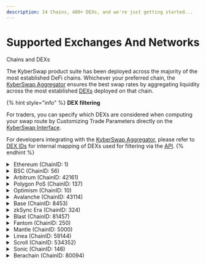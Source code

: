 ```yaml
---
description: 14 Chains, 400+ DEXs, and we're just getting started...
---
```


# Supported Exchanges And Networks

Chains and DEXs

The KyberSwap product suite has been deployed across the majority of the most established DeFi chains. Whichever your preferred chain, the [KyberSwap Aggregator](../kyberswap-solutions/kyberswap-aggregator/) ensures the best swap rates by aggregating liquidity across the most established [DEXs](broken-reference/) deployed on that chain.

{% hint style="info" %}
**DEX filtering**

For traders, you can specify which DEXs are considered when computing your swap route by Customizing Trade Parameters directly on the [KyberSwap Interface](../kyberswap-solutions/kyberswap-interface/).

For developers integrating with the [KyberSwap Aggregator](../kyberswap-solutions/kyberswap-aggregator/), please refer to [DEX IDs](../kyberswap-solutions/kyberswap-aggregator/dex-ids.md) for internal mapping of DEXs used for filtering via the [API](../kyberswap-solutions/kyberswap-aggregator/aggregator-api-specification/).
{% endhint %}

<details>

<summary><img src="../.gitbook/assets/Ethereum_Chain_Negative (1).png" alt="" data-size="line"> Ethereum (ChainID: 1)</summary>

Decentralized Exchanges:

* [KyberSwap Classic](https://kyberswap.com/)
* [KyberSwap Elastic](https://kyberswap.com/)
* [KyberSwap Limit Order](https://kyberswap.com/)
* [KyberSwap Limit Order V2](https://kyberswap.com/)
* [KyberSwap Professional Market Maker](https://kyberswap.com/)
* Ambient
* [Balancer Composable Stable Pools V2](https://app.balancer.fi/#/)
* [Balancer Stable Pools V2](https://app.balancer.fi/#/)
* [Balancer V1](https://app.balancer.fi/#/)
* [Balancer Weighted Pools V2](https://app.balancer.fi/#/)
* [Bancor V3](https://bancor.network)
* Binance wbETH
* [Blueprint](https://www.blueprint.fi)
* [CrowdSwap V2](https://app.crowdswap.org/exchange)
* [Curve (3pool, two crypto ng, tri crypto ng, stable meta ng, aave, saave, hbtc, ren, sbtc, eurs, link, stable plain, stable ng)](https://curve.fi/#/ethereum/swap)
* [DefiSwap](https://defiswap.io/en/swap)
* [DODO (v1 & v2)](https://app.dodoex.io/)
* [Ethena sUSDe](https://www.ethena.fi)
* [EtherFi eETH](https://www.ether.fi)
* [EtherFi weETH](https://www.ether.fi)
* EtherFi Vampire
* EtherVista
* [Fraxswap](https://app.frax.finance/swap/main)
* Fluid Liquidations
* Fluid Dex
* frxETH
* sfrxETH
* sfrxETH converter
* [Balancer Gyro 2CLP](https://gyro.finance)
* [Balancer Gyro 3CLP](https://gyro.finance)
* [Balancer Gyro ECLP](https://gyro.finance)
* [Bedrock uniETH](https://app.bedrock.technology/unieth)
* Hashflow V3
* Integral
* [Kelp rsETH](https://www.kelpdao.xyz)
* [Lido stETH](https://stake.lido.fi/)
* [Lido wstETH](https://stake.lido.fi/)
* [Maker PSM](https://mips.makerdao.com/mips/details/MIP29)
* Maker litePSM
* Mantle mETH
* Maker SKY
* Maker USDS
* [Maker DSR sDAI](https://spark.fi)
* [Maverick](https://app.mav.xyz/) V1
* [Maverick](https://app.mav.xyz/) V2
* MX trading
* Native
* Ondo USDY
* Origin oETH
* Origin primeETH
* [PancakeSwap V2](https://pancakeswap.finance/swap)
* [PancakeSwap V3](https://pancakeswap.finance/swap)
* [POL Migrator](https://polygon.technology/blog/polygon-2-0-milestone-pol-contracts-are-live-on-ethereum-mainnet)
* [Puffer pufETH](https://www.puffer.fi)
* [Renzo ezETH](https://www.renzoprotocol.com)
* [RocketPool rETH](https://rocketpool.net)
* RingSwap
* [Saddle](https://saddle.exchange/#/)
* [ShibaSwap](https://shibaswap.com/#/)
* [SmarDex](https://smardex.io/swap)
* Stader ETHx
* [Solidly V3](https://solidly.exchange/)
* [SushiSwap](https://www.sushi.com/swap)
* [SushiSwap V3](https://www.sushi.com/swap)
* [Swell rswETH](https://www.swellnetwork.io)
* [Swell swETH](https://www.swellnetwork.io)
* [Synapse](https://synapseprotocol.com/)
* [TraderJoe V21](https://traderjoexyz.com/)
* [Uniswap V](https://app.uniswap.org/#/swap)1
* [Uniswap V2](https://app.uniswap.org/#/swap)
* [Uniswap V3](https://app.uniswap.org/#/swap)
* USD0+
* [Verse](https://verse.bitcoin.com/)
* [Wagmi](https://wagmi.com)
* [Wombat](https://app.wombat.exchange/swap)

</details>

<details>

<summary><img src="../.gitbook/assets/BSC_Chain_Negative.png" alt="" data-size="line"> BSC (ChainID: 56)</summary>

Decentralized Exchanges:

* [KyberSwap Classic](https://kyberswap.com/)
* [KyberSwap Elastic](https://kyberswap.com/)
* [KyberSwap Limit Order](https://kyberswap.com/)
* [KyberSwap Limit Order V2](https://kyberswap.com/)
* [ApeSwap](https://apeswap.finance/)
* [Biswap](https://biswap.org/)
* Binance wbETH
* Bebop
* [CrowdSwap V2](https://app.crowdswap.org/exchange)
* [Curve](https://curve.fi/)
* [DODO (v2)](https://app.dodoex.io/)
* Degen Express
* [Ellipsis](https://ellipsis.finance/)
* [Firebird](https://app.firebird.finance/swap)
* [Fraxswap](https://app.frax.finance/swap/main)
* Hashflow V3
* [iZiSwap](https://izumi.finance/trade/swap)
* [JetSwap](https://jetswap.finance/)
* KTX
* [Liquidus Finance](https://liquidus.finance)
* [Maverick](https://app.mav.xyz/)
* [MDEX](https://mdex.com/#/)
* Native
* [Nerve](https://nerve.fi/)
* [Nomiswap](https://nomiswap.io/)
* NomiSwap Stable
* [OneSwap](https://www.oneswap.net/)
* [PancakeSwap V2](https://pancakeswap.finance/)
* [PancakeSwap V3](https://pancakeswap.finance/swap)
* [PancakeSwap Stable](https://pancakeswap.finance/)
* [PancakeSwap (legacy)](https://pancakeswap.finance/)
* PantherSwap (!)
* [SmarDex](https://smardex.io/swap)
* [SquadSwap](https://squadswap.com)
* [SushiSwap](https://www.sushi.com/swap)
* [SushiSwap V3](https://www.sushi.com/swap)
* [Synapse](https://synapseprotocol.com/)
* [Thena](https://www.thena.fi/swap)
* [Thena Fusion](https://www.thena.fi/swap)
* [TraderJoe V21](https://traderjoexyz.com/)
* [USDFI](https://usdfi.com/)
* [Uniswap V2](https://uniswap.org)
* [Uniswap V3](https://app.uniswap.org/#/swap)
* Wault (!)
* [Wombat](https://app.wombat.exchange/swap)
* [WOOFi V](https://fi.woo.org/swap/)3
* Swaap V2

</details>

<details>

<summary><img src="../.gitbook/assets/Arbitrum_Chain_Negative.png" alt="" data-size="line"> Arbitrum (ChainID: 42161)</summary>

Decentralized Exchanges:

* [KyberSwap Classic](https://kyberswap.com/)
* [KyberSwap Elastic](https://kyberswap.com/)
* [KyberSwap Limit Order](https://kyberswap.com/)
* [KyberSwap Limit Order V2](https://kyberswap.com/)
* [ArbiDEX](https://arbidex.fi/swap/)
* [ArbiDEX V3](https://arbidex.fi/swap/)
* [Arbswap](https://arbswap.io/)
* [Balancer Composable Stable Pools V2](https://app.balancer.fi/#/)
* [Balancer Stable Pools V2](https://app.balancer.fi/#/)
* [Balancer Weighted Pools V2](https://app.balancer.fi/#/)
* [Camelot](https://app.camelot.exchange/)
* [Camelot V3](https://app.camelot.exchange/)
* [Chronos](https://app.chronos.exchange/)
* [Chronos V3](https://app.chronos.exchange/?_ga=2.47683175.1996768785.1691101109-2022647424.1691101109&_gl=1*126av9l*_ga*MjAyMjY0NzQyNC4xNjkxMTAxMTA5*_ga_ZZMYQC3ZN0*MTY5MTEwMTEwOS4xLjEuMTY5MTEwMTExNi4wLjAuMA..*_ga_12W2RDY62R*MTY5MTEwMTEwOS4xLjEuMTY5MTEwMTExNi4wLjAuMA..)
* [CrowdSwap V2](https://app.crowdswap.org/exchange)
* [Curve](https://curve.fi/)
* [DODO V2](https://app.dodoex.io/)
* Degen Express
* Dexalot
* DeltaSwap
* E3
* [Fraxswap](https://app.frax.finance/swap/main)
* Fluid Dex
* Fluid Liquidations
* [GMX](https://app.gmx.io/#/trade)
* [Balancer Gyro 2CLP](https://gyro.finance)
* [Balancer Gyro 3CLP](https://gyro.finance)
* [Balancer Gyro ECLP](https://gyro.finance)
* [Horiza](https://app.horiza.io/)
* [iZiSwap](https://izumi.finance/trade/swap)
* Integral
* Hashflow V3
* KTX
* [MMF](https://mm.finance/swap)
* [MMF V3](https://mm.finance/swap)
* [Mummy Finance](https://app.mummy.finance/#/trade)
* Maverick V2
* Native
* [PancakeSwap V3](https://pancakeswap.finance/swap)

- [Ramses](https://app.ramses.exchange/)
- [Ramses CL](https://app.ramses.exchange/swap)
- [Saddle](https://saddle.exchange/#/)
- [SmarDex](https://smardex.io/swap)
- [Solidly V3](https://solidly.com/swap/)
- [Sparta Dex](https://app.spartadex.io/)
- [SushiSwap](https://www.sushi.com/swap)
- [SushiSwap V3](https://www.sushi.com/swap)
- [Swapr](https://swapr.eth.link/#/swap?chainId=1)
- Swaap V2
- [Synapse](https://synapseprotocol.com/)
- [TraderJoe V20](https://traderjoexyz.com/)
- [TraderJoe V21](https://traderjoexyz.com/)
- [TraderJoe V2](https://traderjoexyz.com/)2
- Thick
- [Uniswap V2](https://uniswap.org)
- [Uniswap V3](https://app.uniswap.org/#/swap)
- [Wombat](https://app.wombat.exchange/swap)
- [WOOFi V2](https://fi.woo.org/swap/)
- [WOOFi V](https://fi.woo.org/swap/)3
- [ZyberSwap V3](https://app.zyberswap.io/exchange/besttrade)

</details>

<details>

<summary><img src="../.gitbook/assets/Polygon_Chain_Negative.png" alt="" data-size="line"> Polygon PoS (ChainID: 137)</summary>

Decentralized Exchanges:

* [KyberSwap Classic](https://kyberswap.com/)
* [KyberSwap Elastic](https://kyberswap.com/)
* [KyberSwap Limit Order](https://kyberswap.com/)
* [KyberSwap Limit Order V2](https://kyberswap.com/)
* [ApeSwap](https://apeswap.finance/)
* [Balancer Composable Stable Pools V2](https://app.balancer.fi/#/)
* [Balancer Stable Pools V2](https://app.balancer.fi/#/)
* [Balancer Weighted Pools V2](https://app.balancer.fi/#/)
* [ComethSwap](https://swap.cometh.io/#/swap)
* [CrowdSwap V2](https://app.crowdswap.org/exchange)
* [Curve](https://curve.fi/)
* [DFYN](https://exchange.dfyn.network/#/swap)
* [DinoSwap](https://dinoswap.exchange/)
* [DODO (v2)](https://app.dodoex.io/)
* [Dystopia](https://www.dystopia.exchange/)
* [Firebird](https://app.firebird.finance/swap)
* [Fraxswap](https://app.frax.finance/swap/main)
* [Gravity](https://gravityfinance.io/dashboard)
* [Balancer Gyro 2CLP](https://gyro.finance)
* [Balancer Gyro 3CLP](https://gyro.finance)
* [Balancer Gyro ECLP](https://gyro.finance)
* [Iron-stable](https://app.iron.finance/) (!)
* [iZiSwap](https://izumi.finance/trade/swap)
* [JetSwap](https://jetswap.finance/)
* [MadMex](https://madmex.io/#/trade)
* [MantisSwap](https://app.mantissa.finance/#/swap)
* [MMF](https://mm.finance/swap)
* [MetaVault](https://app.metavault.trade/#/trade)
* [OneSwap](https://www.oneswap.net/)
* [Pearl](https://www.pearl.exchange/swap)
* [Pearl V2](https://www.pearl.exchange/swap)
* [Polycat](https://polycat.finance/)
* [PolyDex](https://www.polydex.fi/)
* [QuickSwap](https://quickswap.exchange/#/)
* [Retro](https://retro.finance/swap)
* [Retro (v3)](https://retro.finance/swap)
* [SushiSwap](https://www.sushi.com/swap)
* [SushiSwap V3](https://www.sushi.com/swap)
* [Synapse](https://synapseprotocol.com/)
* [Uniswap V2](https://uniswap.org)
* [Uniswap V3](https://app.uniswap.org/#/swap)
* Wault (!)
* [Wombat](https://app.wombat.exchange/swap)
* [WOOFi V2](https://fi.woo.org/swap/)

</details>

<details>

<summary><img src="../.gitbook/assets/Optimism_Chain_Negative.png" alt="" data-size="line"> Optimism (ChainID: 10)</summary>

Decentralized Exchanges:

* [KyberSwap Classic](https://kyberswap.com/)
* [KyberSwap Elastic](https://kyberswap.com/)
* [KyberSwap Limit Order](https://kyberswap.com/)
* [KyberSwap Limit Order V2](https://kyberswap.com/)
* [Balancer Composable Stable Pools V2](https://app.balancer.fi/#/)
* [Balancer Stable Pools V2](https://app.balancer.fi/#/)
* [Balancer Weighted Pools V2](https://app.balancer.fi/#/)
* [Beethoven X](https://beets.fi/)
* Bebop
* [Curve](https://curve.fi/)
* [Fraxswap](https://app.frax.finance/swap/main)
* [FXDX](https://app.fxdx.exchange/trade)
* Hashflow V3
* [Balancer Gyro 2CLP](https://gyro.finance)
* [Balancer Gyro 3CLP](https://gyro.finance)
* [Balancer Gyro ECLP](https://gyro.finance)
* [iZiSwap](https://izumi.finance/trade/swap)
* [Mummy Finance](https://app.mummy.finance/#/trade)
* Native
* [OPX.Finance](https://www.opx.finance/#/trade)
* [Solidly V3](https://solidly.exchange/)
* SuperSwap V3
* Swaap V2
* [Synapse](https://synapseprotocol.com/)
* [Synthetix](https://staking.synthetix.io/)
* [SushiSwap V3](https://www.sushi.com/swap)
* [Uniswap V2](https://uniswap.org)
* [Uniswap V3](https://uniswap.org)
* [Velodrome](https://app.velodrome.finance/swap)
* [Velodrome V2](https://velodrome.finance/)
* Velodrome Slipstream
* [Wombat](https://app.wombat.exchange/swap)
* [WOOFi V2](https://fi.woo.org/swap/)
* [WOOFi V](https://fi.woo.org/swap/)3
* [ZipSwap](https://ipfs.zipswap.fi/#/swap)
* [ZyberSwap V3](https://app.zyberswap.io/exchange/besttrade)

</details>

<details>

<summary><img src="../.gitbook/assets/Avalanche_Chain_Negative.png" alt="" data-size="line"> Avalanche (ChainID: 43114)</summary>

Decentralized Exchanges:

* [KyberSwap Classic](https://kyberswap.com/)
* [KyberSwap Elastic](https://kyberswap.com/)
* [KyberSwap Limit Order](https://kyberswap.com/)
* [KyberSwap Limit Order V2](https://kyberswap.com/)
* Axial (!)
* [Balancer Composable Stable Pools V2](https://app.balancer.fi/#/)
* [Balancer Stable Pools V2](https://app.balancer.fi/#/)
* [Balancer Weighted Pools V2](https://app.balancer.fi/#/)
* [CrowdSwap V2](https://app.crowdswap.org/exchange)
* [Curve](https://curve.fi/)
* [DODO (v2)](https://app.dodoex.io/)
* Dexalot
* [Fraxswap](https://app.frax.finance/swap/main)
* [GMX](https://app.gmx.io/#/trade)
* Hashflow V3
* [Iron-stable](https://app.iron.finance/) (!)
* [Lydia](https://www.lydia.finance/)
* Native
* [Pangolin](https://app.pangolin.exchange/#/dashboard)
* [Platypus](https://app.platypus.finance/swap)
* [Pharaoh V1](https://pharaoh.exchange/swap)
* [Pharaoh CL](https://pharaoh.exchange/swap)
* [SushiSwap](https://www.sushi.com/swap)
* [SushiSwap V3](https://www.sushi.com/swap)
* [Synapse](https://synapseprotocol.com/)
* [TraderJoe](https://traderjoexyz.com/avalanche)
* [TraderJoe V20](https://traderjoexyz.com/)
* [TraderJoe V21](https://traderjoexyz.com/)
* [TraderJoe V2](https://traderjoexyz.com/)2
* [Uniswap V2](https://uniswap.org)
* [Uniswap (v3)](https://app.uniswap.org/#/swap)
* [Wombat](https://app.wombat.exchange/swap)
* [WOOFi V2](https://fi.woo.org/swap/)
* [WOOFi V](https://fi.woo.org/swap/)3
* Swaap V2
* [YetiSwap](https://exchange.yetiswap.app/#/swap)

</details>

<details>

<summary><img src="../.gitbook/assets/Base_Negative.svg" alt="" data-size="line"> Base (ChainID: 8453)</summary>

Decentralized Exchanges:

* [KyberSwap Elastic](https://kyberswap.com/)
* [KyberSwap Limit Order](https://kyberswap.com/)
* [KyberSwap Limit Order V2](https://kyberswap.com/)
* [Aerodrome](https://aerodrome.finance/swap)
* [Alien Base](https://app.alienbase.xyz/)
* [Alien Base Stableswap](https://app.alienbase.xyz/)
* [Balancer Composable Stable Pools V2](https://app.balancer.fi/#/)
* [Balancer Stable Pools V2](https://app.balancer.fi/#/)
* [Balancer Weighted Pools V2](https://app.balancer.fi/#/)
* [Baldex](https://app.baldex.hair/swap)
* [BaseSwap](https://baseswap.fi/swap)
* [BaseSwap V3](https://baseswap.fi/swap)
* [BasoFinance](https://www.baso.finance/)
* [BMX](https://bmx.morphex.trade/)
* [BMX GMX-Liquidity Pool](https://bmx.morphex.trade/)
* [BVM](https://base.velocimeter.xyz/home)
* [Curve](https://curve.fi/)
* [DackieSwap V2](https://www.dackieswap.xyz/swap)
* [DackieSwap V3](https://www.dackieswap.xyz/swap)
* DeltaSwap
* Dexalot
* [Equalizer](https://base.equalizer.exchange/)
* E3
* EtherVista
* [FXDX](https://app.fxdx.exchange/trade)
* Fluid Liquidations
* Kinetix
* [HorizonDEX](https://app.horizondex.io/swap)
* [iZiSwap](https://izumi.finance/trade/swap)
* [Kokonut Swap Crypto Pools](https://kokonutswap.finance/)
* [Kokonut Swap CPMM](https://kokonutswap.finance/)
* [Maverick](https://app.mav.xyz/)
* Native
* [MoonBase](https://www.moonbase.fi/swap)
* [Mummy Finance](https://app.mummy.finance/#/trade)
* [PancakeSwap V2](https://pancakeswap.finance/swap)
* [PancakeSwap V3](https://pancakeswap.finance/swap)
* [RocketSwap V2](https://app.rocketswap.cc/exchange/swap)
* [SmarDex](https://smardex.io/swap)
* SoSwap
* [Solidly V3](https://solidly.exchange/)
* [SushiSwap](https://www.sushi.com/swap)
* [SushiSwap V3](https://www.sushi.com/swap)
* [SwapBased](https://swapbased.finance/#/swap)
* [SwapBased V3](https://swapbased.finance/#/swap)
* [SwapBased Perps](https://perps.swapbased.finance/trade)
* [Synapse](https://www.synapseprotocol.com/swap)
* [SynthSwap Perp](https://perps.synthswap.io/#/trade)
* [SynthSwap V2](https://app.horizondex.io/swap)
* [SynthSwap V3](https://app.horizondex.io/swap)
* Thick
* [Uniswap V2](https://uniswap.org)
* [Uniswap V3](https://app.uniswap.org/#/swap)
* [Voodoo.trade](https://voodoo.trade/)
* Virtual Fun
* [Wombat](https://app.wombat.exchange/swap)
* [WOOFi V2](https://fi.woo.org/swap/)

</details>

<details>

<summary><img src="../.gitbook/assets/Screenshot_2024-03-10_at_6.48.45_PM-removebg-preview.png" alt="" data-size="line"> zkSync Era (ChainID: 324)</summary>

Decentralized Exchanges:

* [KyberSwap Classic](https://kyberswap.com/)
* Koi CL
* [eZKalibur](https://dapp.ezkalibur.com/)
* [Fulcrom](https://fulcrom.finance/en)
* [iZiSwap](https://izumi.finance/trade/swap)
* [Maverick](https://app.mav.xyz/)
* [Mute.Switch](https://app.mute.io/swap)
* [PancakeSwap V2](https://pancakeswap.finance/swap)
* [PancakeSwap V3](https://pancakeswap.finance/swap)
* HoldFun
* [SpaceFi](https://swap-zksync.spacefi.io/#/swap)
* [SyncSwap](https://syncswap.xyz/)
* SyncSwap V2 Classic
* SyncSwap V2 Stable
* SyncSwap Aqua
* [Uniswap V3](https://app.uniswap.org/#/swap)
* [Wagmi](https://app.wagmi.com/#/trade/swap)
* [WOOFi V2](https://fi.woo.org/swap/)
* [WOOFi V](https://fi.woo.org/swap/)3
* [Velocore](https://app.velocore.xyz/swap)
* [Velocore CPMM V2](https://app.velocore.xyz/swap)
* [Velocore Wombat StableSwap V2](https://app.velocore.xyz/swap)
* [veSync](https://app.vesync.finance/swap)
* [zkEra](https://app.zkera.fi)
* [ZKSwap](https://zks.app/)
* ZKSwap Stable
* ZKSwap V3
* [zkSwap Finance](https://zkswap.finance/swap)

</details>

<details>

<summary><img src="../.gitbook/assets/image-removebg-preview-3-modified.png" alt="" data-size="line"> Blast (ChainID: 81457)</summary>

Decentralized Exchanges:

* [BlastDex](https://blastdex.xyz)
* [BlasterSwap](https://blasterswap.com)
* Blade
* [CyberBlast V3](https://cyberblast.io)
* [DyorSwap](https://dyorswap.finance)
* [HyperBlast](https://hyperblast.io)
* [IZUMI Finance](https://izumi.finance/trade/swap)
* [MonoSwap V2](https://www.monoswap.io)
* FENIX
* [MonoSwap V3](https://www.monoswap.io)
* [RingSwap](https://ring.exchange)
* [SushiSwap V2](https://www.sushi.com)
* [SushiSwap V3](https://www.sushi.com)
* [SwapBlast](https://swapblast.finance/#/swap)
* [Synapse](https://synapseprotocol.com)
* [Thruster V2](https://app.thruster.finance)
* [Thruster Degen](https://app.thruster.finance)
* [Thruster V3](https://app.thruster.finance)
* RingSwap

</details>

<details>

<summary><img src="../.gitbook/assets/Fantom_Chain_Negative.png" alt="" data-size="line"> Fantom (ChainID: 250)</summary>

Decentralized Exchanges:

* [KyberSwap Classic](https://kyberswap.com/)
* [KyberSwap Elastic](https://kyberswap.com/)
* [KyberSwap Limit Order](https://kyberswap.com/)
* [KyberSwap Limit Order V2](https://kyberswap.com/)
* [Beethoven X](https://beets.fi/)
* [Beethoven X Composable Stable Pools](https://beets.fi/)
* [Beethoven X Stable Pools](https://beets.fi/)
* [Beethoven X Weighted Pools](https://beets.fi/)
* [Curve](https://curve.fi/)
* Degen Express
* [Equalizer V1](https://equalizer.exchange)
* [Equalizer CL](https://equalizer.exchange)
* E3
* [Fraxswap](https://app.frax.finance/swap/main)
* [FVM](https://www.fvm.exchange/swap)
* [JetSwap](https://jetswap.finance/)
* [MorpheusSwap](https://www.morpheusswap.app/)
* [Mummy Finance](https://app.mummy.finance/#/trade)
* [PaintSwap](https://paintswap.finance/)
* [Saddle](https://saddle.exchange/#/)
* [Solidly V3](https://solidly.com/swap/)
* [SpiritSwap](https://www.spiritswap.finance/home)
* [SpookySwap](https://spooky.fi/#/)
* SpookySwap V3
* [SushiSwap](https://www.sushi.com/swap)
* [SushiSwap V3](https://www.sushi.com/swap)
* SilverSwap
* [Synapse](https://synapseprotocol.com/)
* [WOOFi V](https://fi.woo.org/swap/)2
* Wigo Swap

</details>

<details>

<summary><img src="../.gitbook/assets/mantle-mnt-logo-removebg-preview.png" alt="" data-size="line"> Mantle (ChainID: 5000)</summary>

Decentralized Exchanges:

* [Agni](https://agni.finance)
* [ButterFi](https://butter.xyz)
* [Cleopatra V1](https://cleo.exchange/swap)
* [Cleopatra CL](https://cleo.exchange/swap)
* [FusionX V2](https://fusionx.finance)
* [FusionX V3](https://fusionx.finance)
* KTX
* ONDO USDY
* [IZUMI Finance](https://izumi.finance/trade/swap)
* [Merchant Moe V1](https://merchantmoe.com)
* [Merchant Moe V2.2](https://merchantmoe.com)
* Native
* [MVM](https://www.velocimeter.xyz/?chain=mantle)
* [Stratum Finance](https://stratumexchange.com)
* WOOFI V3
* Swapsicle
* Swaap V2

</details>

<details>

<summary><img src="../.gitbook/assets/Linea.png" alt="" data-size="line"> Linea (ChainID: 59144)</summary>

Decentralized Exchanges:

* [KyberSwap Classic](https://kyberswap.com/)
* [KyberSwap Elastic](https://kyberswap.com/)
* [KyberSwap Limit Order](https://kyberswap.com/)
* [KyberSwap Limit Order V2](https://kyberswap.com/)
* [EchoDEX](https://www.echodex.io/swap)
* [EchoDEX V3](https://www.echodex.io/swap)
* [HorizonDEX](https://app.horizondex.io/swap)
* [iZiSwap](https://izumi.finance/trade/swap)
* LineHub
* [Lynex](https://app.lynex.fi/) V1
* Lynex CL
* [Lyve](https://www.lyvefi.xyz/swap)
* [MetaVault V2](https://app.metavault.trade/)
* [MetaVault V3](https://app.metavault.trade/)
* Native
* [Nile V1](https://www.thenile.exchange/swap)
* [Nile CL](https://www.thenile.exchange/swap)
* [PancakeSwap V2](https://pancakeswap.finance/)
* [PancakeSwap V3](https://pancakeswap.finance/)
* [SushiSwap V3](https://www.sushi.com/swap)
* Secta
* [SyncSwap](https://syncswap.xyz/)
* [Velocore CPMM V2](https://app.velocore.xyz/swap)
* [Velocore Wombat StableSwap V2](https://app.velocore.xyz/swap)
* Tokan Exchange
* [vooi](https://vooi.io/)
* [WOOFi V2](https://fi.woo.org/swap/)
* [WOOFi V](https://fi.woo.org/swap/)3
* Swaap V2

</details>

<details>

<summary><img src="../.gitbook/assets/Scroll_Negative.png" alt="" data-size="line"> Scroll (ChainID: 534352)</summary>

Decentralized Exchanges:

* [KyberSwap Classic](https://kyberswap.com/)
* [KyberSwap Elastic](https://kyberswap.com/)
* Keller Finance
* Ambient

- [iZiSwap](https://izumi.finance/trade/swap)
- [MetaVault V2](https://app.metavault.trade/)
- [MetaVault V3](https://app.metavault.trade/)
- [Nuri V1](https://www.nuri.exchange/swap)
- [Nuri CL](https://www.nuri.exchange/swap)
- Native
- [Scroll\_Swap](https://dex.scrollswap.app/#/swap)
- [SkyDrome Finance](https://app.skydrome.finance/swap)
- Swaap V2
- Scribe
- [SpaceFi](https://swap-zksync.spacefi.io/#/swap)
- [SushiSwap](https://www.sushi.com/swap)
- [SushiSwap V3](https://www.sushi.com/swap)
- [SyncSwap](https://syncswap.xyz/)
- [PunkSwap](https://zkscroll.punkswap.exchange/swap/)
- [UniSwap V3](https://uniswap.org)
- Tokan Exchange

* [Wombat](https://app.wombat.exchange/swap)
* [Zebra V1](https://zebra.xyz/#/swap)
* [Zebra V2](https://zebra.xyz/#/swap)

</details>

<details>

<summary><img src="../.gitbook/assets/32684 (3).png" alt="" data-size="line"> Sonic (ChainID: 146)</summary>

* Sonic Market
* Metropolis
* SpookySwap
* SilverSwap
* BeetHoven
* Beets stS
* Woofi V3
* Thick
* SwapX
* Shadow Dex

</details>

<details>

<summary><img src="../.gitbook/assets/BERA-modified.png" alt="" data-size="line"> Berachain (ChainID: 80094)</summary>

* Beracaine
* BeraSwap V2 Composable
* BeraSwap V2 Weighted
* Bulla
* Burrbear V2 Composable
* Burrbear V2 Weighted
* Hold Fun
* Kodiak V2
* Kodiak V3
* KyberSwap Limit Order V2
* MemeSwap

</details>
